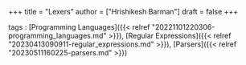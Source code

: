 +++
title = "Lexers"
author = ["Hrishikesh Barman"]
draft = false
+++

tags
: [Programming Languages]({{< relref "20221101220306-programming_languages.md" >}}), [Regular Expressions]({{< relref "20230413090911-regular_expressions.md" >}}), [Parsers]({{< relref "20230511160225-parsers.md" >}})
